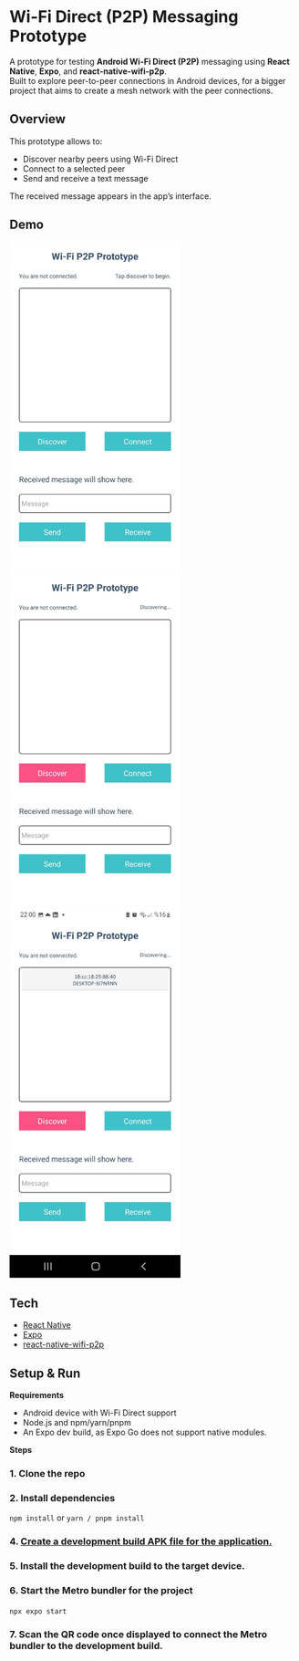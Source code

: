 # Wi-Fi Direct (P2P) Messaging Prototype

A prototype for testing **Android Wi-Fi Direct (P2P)** messaging using **React Native**, **Expo**, and **react-native-wifi-p2p**.  
Built to explore peer-to-peer connections in Android devices, for a bigger project that aims to create a mesh network with the peer connections. 

## Overview

This prototype allows to:
- Discover nearby peers using Wi-Fi Direct
- Connect to a selected peer
- Send and receive a text message

The received message appears in the app’s interface.

## Demo

<img src="./assets/img/demo1.jpg" alt="Prototype Demo Screenshot 1" width="300" />
<img src="./assets/img/demo2.jpg" alt="Prototype Demo Screenshot 2" width="300" />
<img src="./assets/img/demo3.jpg" alt="Prototype Demo Screenshot 3" width="300" />

## Tech

- [React Native](https://reactnative.dev/)  
- [Expo](https://docs.expo.dev/)  
- [react-native-wifi-p2p](https://github.com/kirillzyusko/react-native-wifi-p2p)

## Setup & Run

**Requirements**
- Android device with Wi-Fi Direct support
- Node.js and npm/yarn/pnpm
- An Expo dev build, as Expo Go does not support native modules.

**Steps**

### 1. Clone the repo
### 2. Install dependencies
```npm install``` or ```yarn / pnpm install```
### 4. [Create a development build APK file for the application.](https://docs.expo.dev/guides/local-app-development/)
### 5. Install the development build to the target device.
### 6. Start the Metro bundler for the project
```npx expo start```
### 7. Scan the QR code once displayed to connect the Metro bundler to the development build.
